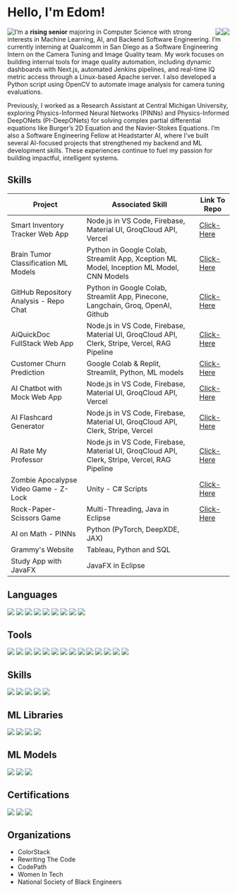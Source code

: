 # Hello, I'm Edom!          
<div>
  <span style="float: left">
    <a href="https://www.linkedin.com/in/edombelayneh" target="_blank">
      <img src="https://img.shields.io/badge/-LinkedIn-0072b1?&style=for-the-badge&logo=linkedin&logoColor=white" />
    </a>
  </span>
  <span style="float: right">
    <a href="https://drive.google.com/file/d/162YTVujeKkxnkxFiBBssjddDluNz_M8z/view?usp=sharing" target="_blank">
      <img src="https://img.shields.io/badge/-Resume-f2336f?&style=for-the-badge&logoColor=white" />
    </a>
  </span>
  <span style="float: right">
    <a href="http://www.edombelayneh.com" target="_blank">
      <img src="https://img.shields.io/badge/-Portfolio-brown?&style=for-the-badge&logoColor=white" />
    </a>
  </span>
</div>


I’m a **rising senior** majoring in Computer Science with strong interests in Machine Learning, AI, and Backend Software Engineering. I’m currently interning at Qualcomm in San Diego as a Software Engineering Intern on the Camera Tuning and Image Quality team. My work focuses on building internal tools for image quality automation, including dynamic dashboards with Next.js, automated Jenkins pipelines, and real-time IQ metric access through a Linux-based Apache server. I also developed a Python script using OpenCV to automate image analysis for camera tuning evaluations.

Previously, I worked as a Research Assistant at Central Michigan University, exploring Physics-Informed Neural Networks (PINNs) and Physics-Informed DeepONets (PI-DeepONets) for solving complex partial differential equations like Burger’s 2D Equation and the Navier-Stokes Equations. I’m also a Software Engineering Fellow at Headstarter AI, where I’ve built several AI-focused projects that strengthened my backend and ML development skills. These experiences continue to fuel my passion for building impactful, intelligent systems.

## Skills

| Project                                       | Associated Skill                                        | Link To Repo    |
|-----------------------------------------------|---------------------------------------------------------|-----------------|
| Smart Inventory Tracker Web App               | Node.js in VS Code, Firebase, Material UI, GroqCloud API, Vercel  |  <a href="https://github.com/edombelayneh/Inventory.git">Click-Here</a> |
| Brain Tumor Classification ML Models          | Python in Google Colab, Streamlit App, Xception ML Model, Inception ML Model, CNN Models|  <a href="https://github.com/edombelayneh/BrainTumorClassification.git">Click-Here</a> |
| GitHub Repository Analysis - Repo Chat        | Python in Google Colab, Streamlit App, Pinecone, Langchain, Groq, OpenAI, Github |  <a href="https://github.com/edombelayneh/GithubRepoChat.git">Click-Here</a> |
| AiQuickDoc FullStack Web App                  | Node.js in VS Code, Firebase, Material UI, GroqCloud API, Clerk, Stripe, Vercel, RAG Pipeline  | <a href="https://github.com/edombelayneh/AiQuickDoc.git">Click-Here</a>   |
| Customer Churn Prediction                     | Google Colab & Replit, Streamlit, Python, ML models     | <a href="https://github.com/edombelayneh/ChurnForBankCustomers.git">Click-Here</a>   |
| AI Chatbot with Mock Web App                  | Node.js in VS Code, Firebase, Material UI, GroqCloud API, Vercel  |  <a href="https://github.com/edombelayneh/AI-Chatbot.git">Click-Here</a> |
| AI Flashcard Generator                        | Node.js in VS Code, Firebase, Material UI, GroqCloud API, Clerk, Stripe, Vercel  |  <a href="https://github.com/edombelayneh/AI-Flashcard-Generator.git">Click-Here</a> |
| AI Rate My Professor                          | Node.js in VS Code, Firebase, Material UI, GroqCloud API, Clerk, Stripe, Vercel, RAG Pipeline  | <a href="https://github.com/edombelayneh/AI-RMP.git">Click-Here</a>   |
| Zombie Apocalypse Video Game - Z-Lock         | Unity - C# Scripts                                      |  <a href="https://github.com/edombelayneh/Zombie-Apocalypse-Video-Game-Z-Lock.git">Click-Here</a> |
| Rock-Paper-Scissors Game                      | Multi-Threading, Java in Eclipse                        |  <a href="https://github.com/edombelayneh/RPS-game-with-Multithreading.git">Click-Here</a> |
| AI on Math - PINNs                            | Python (PyTorch, DeepXDE, JAX)                          |                 |
| Grammy's Website                              | Tableau, Python and SQL                                 |                 |
| Study App with JavaFX                         | JavaFX in Eclipse                                       |                 |


## Languages
<div>
    <img src="https://img.shields.io/badge/-Java-red?&style=for-the-badge&logo=Java&logoColor=white" />
    <img src="https://img.shields.io/badge/-Python-1679A7?&style=for-the-badge&logo=Python&logoColor=white" />
    <img src="https://img.shields.io/badge/-Swift-EF3B2D?&style=for-the-badge&logo=Swift&logoColor=white" />
    <img src="https://img.shields.io/badge/-Html-orange?&style=for-the-badge&logo=html5&logoColor=white" />
    <img src="https://img.shields.io/badge/-CSS-blue?&style=for-the-badge&logo=css3&logoColor=white" />
    <img src="https://img.shields.io/badge/-JavaScript-e8d82a?&style=for-the-badge&logo=javascript&logoColor=white" />
    <img src="https://img.shields.io/badge/-C-5b9bf5?&style=for-the-badge&logo=c&logoColor=white" />
    <img src="https://img.shields.io/badge/-C++-032d69?&style=for-the-badge&logo=cplusplus&logoColor=white" />
    <img src="https://img.shields.io/badge/-Node.js-green?&style=for-the-badge&logo=nodedotjs&logoColor=white" />
</div>

## Tools
<div>
    <img src="https://img.shields.io/badge/-Eclipse-1679A7?&style=for-the-badge&logo=Eclipse&logoColor=white" />
    <img src="https://img.shields.io/badge/-JupyterNotebook-orange?&style=for-the-badge&logo=Jupyter&logoColor=white" />
    <img src="https://img.shields.io/badge/-MySQL-4c20b3?&style=for-the-badge&logo=mysql&logoColor=white" />
    <img src="https://img.shields.io/badge/-VSCode-364559?&style=for-the-badge&logoColor=white" />
    <img src="https://img.shields.io/badge/-XCode-1a529c?&style=for-the-badge&logo=xcode&logoColor=white" />
    <img src="https://img.shields.io/badge/-Google Colab-yellow?&style=for-the-badge&logo=googleColab&logoColor=white" />
    <img src="https://img.shields.io/badge/-Arduino-35969c?&style=for-the-badge&logo=arduino&logoColor=white" />
    <img src="https://img.shields.io/badge/-Unity-27292b?&style=for-the-badge&logo=unity&logoColor=white" />
    <img src="https://img.shields.io/badge/-Firebase-orange?&style=for-the-badge&logo=firebase&logoColor=white" />
    <img src="https://img.shields.io/badge/-Llama-blue?&style=for-the-badge&logo=meta&logoColor=white" />
    <img src="https://img.shields.io/badge/-Stripe-blue?&style=for-the-badge&logo=stripe&logoColor=white" />
    <img src="https://img.shields.io/badge/-Clerk-0a0a0a?&style=for-the-badge&logo=clerk&logoColor=white" />
    <img src="https://img.shields.io/badge/-Replit-orange?&style=for-the-badge&logo=replit&logoColor=white" />
    <img src="https://img.shields.io/badge/-Convex-red?&style=for-the-badge&logo=convex&logoColor=white" />
</div>

## Skills
<div>
    <img src="https://img.shields.io/badge/-Multithreading-red?&style=for-the-badge&logo=Eclipse&logoColor=white" />
    <img src="https://img.shields.io/badge/-Neural Networks-1679A7?&style=for-the-badge&logo=Python&logoColor=white" />
    <img src="https://img.shields.io/badge/-Physics Informed Neural Networks-1679A7?&style=for-the-badge&logo=python&logoColor=white" />
    <img src="https://img.shields.io/badge/-Physics Informed DeepONets-1679A7?&style=for-the-badge&logo=python&logoColor=white" />
    <img src="https://img.shields.io/badge/-Machine Learning-1679A7?&style=for-the-badge&logo=python&logoColor=white" />
</div>

## ML Libraries
<div>
    <img src="https://img.shields.io/badge/-PyTorch-red?&style=for-the-badge&logo=pytorch&logoColor=white" />
    <img src="https://img.shields.io/badge/-DeepXDE-1679A7?&style=for-the-badge&logo=python&logoColor=white" />
    <img src="https://img.shields.io/badge/-JAX-purple?&style=for-the-badge&logo=pytorch&logoColor=white" />
    <img src="https://img.shields.io/badge/-TensorFlow-orange?&style=for-the-badge&logo=tensorflow&logoColor=white" />
</div>

## ML Models 

<div>
  <img src="https://img.shields.io/badge/-XGBoost-EF4E2C?&style=for-the-badge&logo=xgboost&logoColor=white" /> 
  <img src="https://img.shields.io/badge/-Random Forest-0A0A0A?&style=for-the-badge&logoColor=white" /> 
  <img src="https://img.shields.io/badge/-Decision Tree-2B2B2B?&style=for-the-badge&logoColor=white" /> 
</div>

## Certifications
<div>
<img src="https://img.shields.io/badge/-CyberSecurity Certificate | Google-618dd4?&style=for-the-badge&logo=google&logoColor=white" />
<img src="https://img.shields.io/badge/-Python Specialist | Global Tech Experience-1679A7?&style=for-the-badge&logo=python&logoColor=white" />
<img src="https://img.shields.io/badge/-SQL Specialist | Global Tech Experience-4c20b3?&style=for-the-badge&logo=mysql&logoColor=white" />
</div>

## Organizations
- ColorStack
- Rewriting The Code
- CodePath
- Women In Tech
- National Society of Black Engineers
